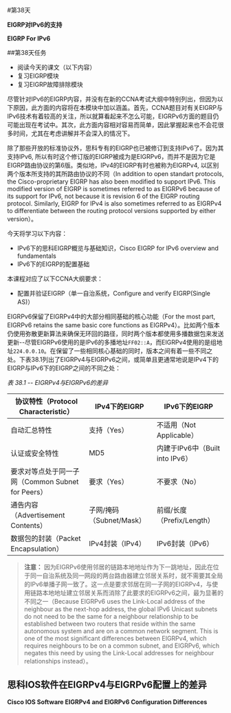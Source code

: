 #第38天

**EIGRP对IPv6的支持**

**EIGRP For IPv6**

##第38天任务

- 阅读今天的课文（以下内容）
- 复习EIGRP模块
- 复习EIGRP故障排除模块

尽管针对IPv6的EIGRP内容，并没有在新的CCNA考试大纲中特别列出，但因为以下原因，此方面的内容将在本模块中加以涵盖。首先，CCNA题目对有关EIGRP与IPv6技术有着较高的关注，所以就算看起来不怎么可能，EIGRPv6方面的题目仍可能出现在考试中。其次，此方面内容相对容易而简单，因此掌握起来也不会花很多时间，尤其在考虑讲解并不会深入的情况下。

除了那些开放的标准协议外，思科专有的EIGRP也已被修订到支持IPv6了。因为其支持IPv6, 所以有时这个修订版的EIGRP被成为是EIGRPv6，而并不是因为它是EIGRP路由协议的第6版。类似地，IPv4的EIGRP有时也被称为EIGRPv4, 以区别两个版本所支持的其所路由协议的不同（In addition to open standart protocols, the Cisco-proprietary EIGRP has also been modified to support IPv6. This modified version of EIGRP is sometimes referred to as EIGRPv6 because of its support for IPv6, not because it is revision 6 of the EIGRP routing protocol. Similarly, EIGRP for IPv4 is also sometimes referred to as EIGRPv4 to differentiate between the routing protocol versions supported by either version）。

今天将学习以下内容：

- IPv6下的思科EIGRP概览与基础知识，Cisco EIGRP for IPv6 overview and fundamentals
- IPv6下的EIGRP的配置基础

本课程对应了以下CCNA大纲要求：

- 配置并验证EIGRP（单一自治系统，Configure and verify EIGRP(Single AS)）

EIGRPv6保留了EIGRPv4中的大部分相同基础的核心功能（For the most part, EIGRPv6 retains the same basic core functions as EIGRPv4）。比如两个版本仍使用弥散更新算法来确保无环回的路径，同时两个版本都使用多播数据包来发送更新--尽管EIGRPv6使用的是IPv6的多播地址`FF02::A`，而EIGRPv4使用的是组地址`224.0.0.10`。在保留了一些相同核心基础的同时，版本之间有着一些不同之处。下表38.1列出了EIGRPv4与EIGRPv6之间，或简单且更通常地说是IPv4下的EIGRP与IPv6下的EIGRP之间的不同之处：

*表 38.1 -- EIGRPv4与EIGRPv6的差异*

| 协议特性（Protocol Characteristic） | IPv4下的EIGRP | IPv6下的EIGRP |
| ------ | ------ | ------ |
| 自动汇总特性 | 支持（Yes） | 不适用（Not Applicable） |
| 认证或安全特性 | MD5 | 内建于IPv6中（Built into IPv6） |
| 要求对等点处于同一子网（Common Subnet for Peers） | 要求（Yes） | 不要求（No） |
| 通告内容（Advertisement Contents）| 子网/掩码（Subnet/Mask） | 前缀/长度（Prefix/Length） |
| 数据包的封装（Packet Encapsulation） | IPv4封装（IPv4） | IPv6封装（IPv6） |

> **注意：** 因为EIGRPv6使用邻居的链路本地地址作为下一跳地址，因此在位于同一自治系统及同一网段的两台路由器建立邻居关系时，就不需要其全局的IPv6单播子网一致了。这一点是要求邻居在同一子网的EIGRPv4，与使用链路本地地址建立邻居关系而消除了此要求的EIGRPv6之间，最为显著的不同之一（Because EIGRPv6 uses the Link-Local address of the neighbour as the next-hop address, the global IPv6 Unicast subnets do not need to be the same for a neighbour relationship to be established between two routers that reside within the same autonomous system and are on a common network segment. This is one of the most significant differences between EIGRPv4, which requires neighbours to be on a common subnet, and EIGRPv6, which negates this need by using the Link-Local addresses for neighbour relationships instead）。

## 思科IOS软件在EIGRPv4与EIGRPv6配置上的差异

**Cisco IOS Software EIGRPv4 and EIGRPv6 Configuration Differences**


